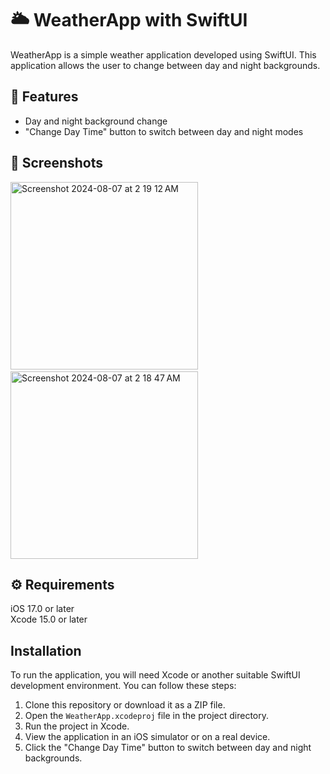 # 🌥️ WeatherApp with SwiftUI
WeatherApp is a simple weather application developed using SwiftUI. This application allows the user to change between day and night backgrounds.

## 📍 Features

- Day and night background change
- "Change Day Time" button to switch between day and night modes

## 📸 Screenshots
<p>
 <img width="300" alt="Screenshot 2024-08-07 at 2 19 12 AM" src="https://github.com/user-attachments/assets/8392e88c-ef8e-4de7-aa7b-6e6c529faf00">
  &nbsp; &nbsp; &nbsp; &nbsp; &nbsp; &nbsp; &nbsp; &nbsp; &nbsp; <!-- This adds space between the images -->
  <img width="300" alt="Screenshot 2024-08-07 at 2 18 47 AM" src="https://github.com/user-attachments/assets/03bf0f0b-1414-4713-8ceb-40e1f5b07bf9">

</p>

## ⚙️ Requirements
iOS 17.0 or later
<br>
Xcode 15.0 or later

##  Installation
To run the application, you will need Xcode or another suitable SwiftUI development environment. You can follow these steps:

1. Clone this repository or download it as a ZIP file.
2. Open the `WeatherApp.xcodeproj` file in the project directory.
3. Run the project in Xcode.
4. View the application in an iOS simulator or on a real device.
5. Click the "Change Day Time" button to switch between day and night backgrounds.
